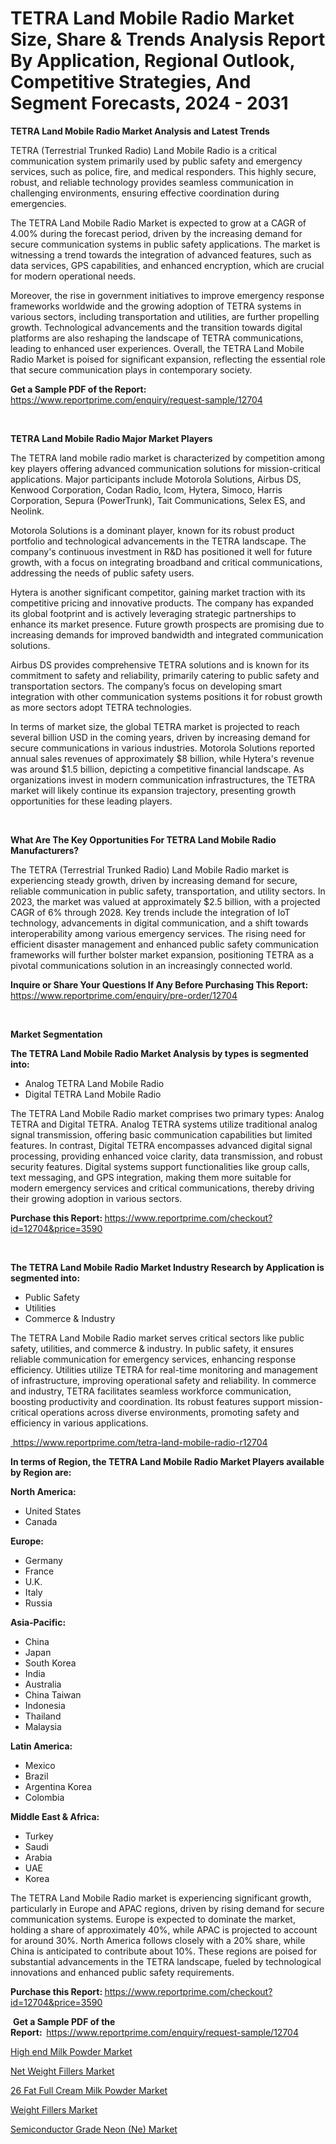 <p><h1>TETRA Land Mobile Radio Market Size, Share & Trends Analysis Report By Application, Regional Outlook, Competitive Strategies, And Segment Forecasts, 2024 - 2031</h1></p><p><strong>TETRA Land Mobile Radio Market Analysis and Latest Trends</strong></p>
<p><p>TETRA (Terrestrial Trunked Radio) Land Mobile Radio is a critical communication system primarily used by public safety and emergency services, such as police, fire, and medical responders. This highly secure, robust, and reliable technology provides seamless communication in challenging environments, ensuring effective coordination during emergencies. </p><p>The TETRA Land Mobile Radio Market is expected to grow at a CAGR of 4.00% during the forecast period, driven by the increasing demand for secure communication systems in public safety applications. The market is witnessing a trend towards the integration of advanced features, such as data services, GPS capabilities, and enhanced encryption, which are crucial for modern operational needs. </p><p>Moreover, the rise in government initiatives to improve emergency response frameworks worldwide and the growing adoption of TETRA systems in various sectors, including transportation and utilities, are further propelling growth. Technological advancements and the transition towards digital platforms are also reshaping the landscape of TETRA communications, leading to enhanced user experiences. Overall, the TETRA Land Mobile Radio Market is poised for significant expansion, reflecting the essential role that secure communication plays in contemporary society.</p></p>
<p><strong>Get a Sample PDF of the Report:&nbsp;</strong> <a href="https://www.reportprime.com/enquiry/request-sample/12704?utm_campaign=1435&utm_medium=2&utm_source=Github&utm_content=ia&utm_term=18102024&utm_id=tetra-land-mobile-radio">https://www.reportprime.com/enquiry/request-sample/12704</a></p>
<p>&nbsp;</p>
<p><strong>TETRA Land Mobile Radio Major Market Players</strong></p>
<p><p>The TETRA land mobile radio market is characterized by competition among key players offering advanced communication solutions for mission-critical applications. Major participants include Motorola Solutions, Airbus DS, Kenwood Corporation, Codan Radio, Icom, Hytera, Simoco, Harris Corporation, Sepura (PowerTrunk), Tait Communications, Selex ES, and Neolink.</p><p>Motorola Solutions is a dominant player, known for its robust product portfolio and technological advancements in the TETRA landscape. The company's continuous investment in R&D has positioned it well for future growth, with a focus on integrating broadband and critical communications, addressing the needs of public safety users.</p><p>Hytera is another significant competitor, gaining market traction with its competitive pricing and innovative products. The company has expanded its global footprint and is actively leveraging strategic partnerships to enhance its market presence. Future growth prospects are promising due to increasing demands for improved bandwidth and integrated communication solutions.</p><p>Airbus DS provides comprehensive TETRA solutions and is known for its commitment to safety and reliability, primarily catering to public safety and transportation sectors. The company’s focus on developing smart integration with other communication systems positions it for robust growth as more sectors adopt TETRA technologies.</p><p>In terms of market size, the global TETRA market is projected to reach several billion USD in the coming years, driven by increasing demand for secure communications in various industries. Motorola Solutions reported annual sales revenues of approximately $8 billion, while Hytera's revenue was around $1.5 billion, depicting a competitive financial landscape. As organizations invest in modern communication infrastructures, the TETRA market will likely continue its expansion trajectory, presenting growth opportunities for these leading players.</p></p>
<p>&nbsp;</p>
<p><strong>What Are The Key Opportunities For TETRA Land Mobile Radio Manufacturers?</strong></p>
<p><p>The TETRA (Terrestrial Trunked Radio) Land Mobile Radio market is experiencing steady growth, driven by increasing demand for secure, reliable communication in public safety, transportation, and utility sectors. In 2023, the market was valued at approximately $2.5 billion, with a projected CAGR of 6% through 2028. Key trends include the integration of IoT technology, advancements in digital communication, and a shift towards interoperability among various emergency services. The rising need for efficient disaster management and enhanced public safety communication frameworks will further bolster market expansion, positioning TETRA as a pivotal communications solution in an increasingly connected world.</p></p>
<p><strong>Inquire or Share Your Questions If Any Before Purchasing This Report:</strong> <a href="https://www.reportprime.com/enquiry/pre-order/12704?utm_campaign=1435&utm_medium=2&utm_source=Github&utm_content=ia&utm_term=18102024&utm_id=tetra-land-mobile-radio">https://www.reportprime.com/enquiry/pre-order/12704</a></p>
<p>&nbsp;</p>
<p><strong>Market Segmentation</strong></p>
<p><strong>The TETRA Land Mobile Radio Market Analysis by types is segmented into:</strong></p>
<p><ul><li>Analog TETRA Land Mobile Radio</li><li>Digital TETRA Land Mobile Radio</li></ul></p>
<p><p>The TETRA Land Mobile Radio market comprises two primary types: Analog TETRA and Digital TETRA. Analog TETRA systems utilize traditional analog signal transmission, offering basic communication capabilities but limited features. In contrast, Digital TETRA encompasses advanced digital signal processing, providing enhanced voice clarity, data transmission, and robust security features. Digital systems support functionalities like group calls, text messaging, and GPS integration, making them more suitable for modern emergency services and critical communications, thereby driving their growing adoption in various sectors.</p></p>
<p><strong>Purchase this Report:&nbsp;</strong><a href="https://www.reportprime.com/checkout?id=12704&price=3590&utm_campaign=1435&utm_medium=2&utm_source=Github&utm_content=ia&utm_term=18102024&utm_id=tetra-land-mobile-radio">https://www.reportprime.com/checkout?id=12704&price=3590</a></p>
<p>&nbsp;</p>
<p><strong>The TETRA Land Mobile Radio Market Industry Research by Application is segmented into:</strong></p>
<p><ul><li>Public Safety</li><li>Utilities</li><li>Commerce & Industry</li></ul></p>
<p><p>The TETRA Land Mobile Radio market serves critical sectors like public safety, utilities, and commerce & industry. In public safety, it ensures reliable communication for emergency services, enhancing response efficiency. Utilities utilize TETRA for real-time monitoring and management of infrastructure, improving operational safety and reliability. In commerce and industry, TETRA facilitates seamless workforce communication, boosting productivity and coordination. Its robust features support mission-critical operations across diverse environments, promoting safety and efficiency in various applications.</p></p>
<p><a href="https://www.reportprime.com/tetra-land-mobile-radio-r12704?utm_campaign=1435&utm_medium=2&utm_source=Github&utm_content=ia&utm_term=18102024&utm_id=tetra-land-mobile-radio">&nbsp;https://www.reportprime.com/tetra-land-mobile-radio-r12704</a></p>
<p><strong>In terms of Region, the TETRA Land Mobile Radio Market Players available by Region are:</strong></p>
<p>
    <p> <strong> North America: </strong>
        <ul>
            <li>United States</li>
            <li>Canada</li>
        </ul>
        </p> 
    <p> <strong> Europe: </strong>
        <ul>
            <li>Germany</li>
            <li>France</li>
            <li>U.K.</li>
            <li>Italy</li>
            <li>Russia</li>
        </ul>
        </p> 
    <p> <strong> Asia-Pacific: </strong>
        <ul>
            <li>China</li>
            <li>Japan</li>
            <li>South Korea</li>
            <li>India</li>
            <li>Australia</li>
            <li>China Taiwan</li>
            <li>Indonesia</li>
            <li>Thailand</li>
            <li>Malaysia</li>
        </ul>
        </p> 
    <p> <strong> Latin America: </strong>
        <ul>
            <li>Mexico</li>
            <li>Brazil</li>
            <li>Argentina Korea</li>
            <li>Colombia</li>
        </ul>
        </p> 
    <p> <strong> Middle East & Africa: </strong>
        <ul>
            <li>Turkey</li>
            <li>Saudi</li>
            <li>Arabia</li>
            <li>UAE</li>
            <li>Korea</li>
        </ul>
    </p>
    </p>
<p><p>The TETRA Land Mobile Radio market is experiencing significant growth, particularly in Europe and APAC regions, driven by rising demand for secure communication systems. Europe is expected to dominate the market, holding a share of approximately 40%, while APAC is projected to account for around 30%. North America follows closely with a 20% share, while China is anticipated to contribute about 10%. These regions are poised for substantial advancements in the TETRA landscape, fueled by technological innovations and enhanced public safety requirements.</p></p>
<p><strong>Purchase this Report: </strong><a href="https://www.reportprime.com/checkout?id=12704&price=3590&utm_campaign=1435&utm_medium=2&utm_source=Github&utm_content=ia&utm_term=18102024&utm_id=tetra-land-mobile-radio">https://www.reportprime.com/checkout?id=12704&price=3590</a></p>
<p>&nbsp;<strong>Get a Sample PDF of the Report:&nbsp;&nbsp;</strong><a href="https://www.reportprime.com/enquiry/request-sample/12704?utm_campaign=1435&utm_medium=2&utm_source=Github&utm_content=ia&utm_term=18102024&utm_id=tetra-land-mobile-radio">https://www.reportprime.com/enquiry/request-sample/12704</a></p>
<p><strong></strong></p>
<p><p><a href="https://github.com/malika4dt4reta/Market-Research-Report-List-1/blob/main/high-end-milk-powder-market.md?utm_campaign=1435&utm_medium=2&utm_source=Github&utm_content=ia&utm_term=18102024&utm_id=tetra-land-mobile-radio">High end Milk Powder Market</a></p><p><a href="https://issuu.com/reportprime-2/docs/net-weight-fillers-market-size-2030_f0dbb0baba86cc?utm_campaign=1435&utm_medium=2&utm_source=Github&utm_content=ia&utm_term=18102024&utm_id=tetra-land-mobile-radio">Net Weight Fillers Market</a></p><p><a href="https://github.com/karolinec5dqui/Market-Research-Report-List-1/blob/main/26-fat-full-cream-milk-powder-market.md?utm_campaign=1435&utm_medium=2&utm_source=Github&utm_content=ia&utm_term=18102024&utm_id=tetra-land-mobile-radio">26 Fat Full Cream Milk Powder Market</a></p><p><a href="https://issuu.com/reportprime-2/docs/weight-fillers-market-size-2030.ppt_5226d398daf6cd?utm_campaign=1435&utm_medium=2&utm_source=Github&utm_content=ia&utm_term=18102024&utm_id=tetra-land-mobile-radio">Weight Fillers Market</a></p><p><a href="https://www.linkedin.com/pulse/semiconductor-grade-neon-ne-market-research-report-forecast-growth-qc6ke?utm_campaign=1435&utm_medium=2&utm_source=Github&utm_content=ia&utm_term=18102024&utm_id=tetra-land-mobile-radio">Semiconductor Grade Neon (Ne) Market</a></p></p>
